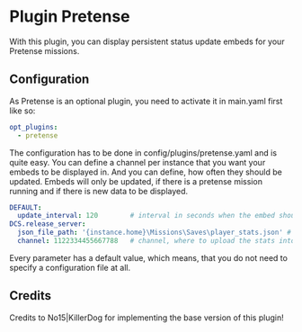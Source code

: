 # Plugin Pretense
With this plugin, you can display persistent status update embeds for your Pretense missions.

## Configuration
As Pretense is an optional plugin, you need to activate it in main.yaml first like so:
```yaml
opt_plugins:
  - pretense
```
The configuration has to be done in config/plugins/pretense.yaml and is quite easy. You can define a channel per 
instance that you want your embeds to be displayed in. And you can define, how often they should be updated. Embeds will 
only be updated, if there is a pretense mission running and if there is new data to be displayed.

```yaml
DEFAULT:
  update_interval: 120        # interval in seconds when the embed should update (default = 120)
DCS.release_server:
  json_file_path: '{instance.home}\Missions\Saves\player_stats.json' # this is the default
  channel: 1122334455667788   # channel, where to upload the stats into (default: Status channel)
```
Every parameter has a default value, which means, that you do not need to specify a configuration file at all.

## Credits
Credits to No15|KillerDog for implementing the base version of this plugin!
